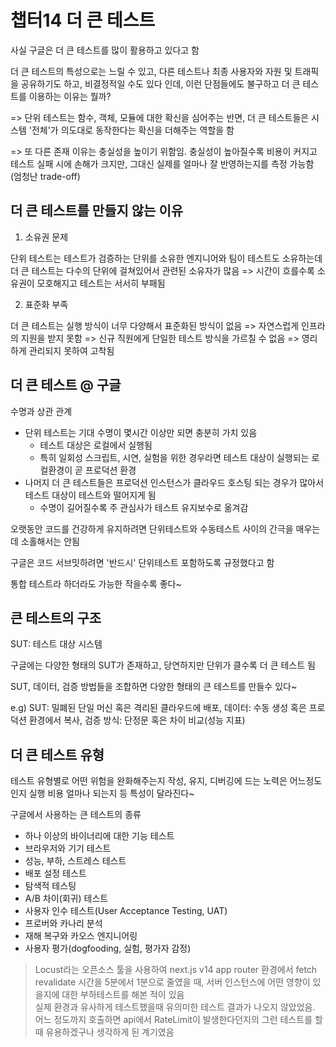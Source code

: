# 챕터14 더 큰 테스트

사실 구글은 더 큰 테스트를 많이 활용하고 있다고 함

더 큰 테스트의 특성으로는 느릴 수 있고, 다른 테스트나 최종 사용자와 자원 및 트래픽을 공유하기도 하고, 비결정적일 수도 있다 인데, 이런 단점들에도 불구하고 더 큰 테스트를 이용하는 이유는 뭘까?

=> 단위 테스트는 함수, 객체, 모듈에 대한 확신을 심어주는 반면, 더 큰 테스트들은 시스템 '전체'가 의도대로 동작한다는 확신을 더해주는 역할을 함

=> 또 다른 존재 이유는 충실성을 높이기 위함임. 충실성이 높아질수록 비용이 커지고 테스트 실패 시에 손해가 크지만, 그대신 실제를 얼마나 잘 반영하는지를 측정 가능함 (엄청난 trade-off)

## 더 큰 테스트를 만들지 않는 이유

1. 소유권 문제

단위 테스트는 테스트가 검증하는 단위를 소유한 엔지니어와 팀이 테스트도 소유하는데 더 큰 테스트는 다수의 단위에 걸쳐있어서 관련된 소유자가 많음 => 시간이 흐를수록 소유권이 모호해지고 테스트는 서서히 부패됨

2. 표준화 부족

더 큰 테스트는 실행 방식이 너무 다양해서 표준화된 방식이 없음 => 자연스럽게 인프라의 지원을 받지 못함 => 신규 직원에게 단일한 테스트 방식을 가르칠 수 없음 => 영리하게 관리되지 못하여 고착됨

## 더 큰 테스트 @ 구글

수명과 상관 관계
- 단위 테스트는 기대 수명이 몇시간 이상만 되면 충분히 가치 있음
  - 테스트 대상은 로컬에서 실행됨
  - 특히 일회성 스크립트, 시연, 실험을 위한 경우라면 테스트 대상이 실행되는 로컬환경이 곧 프로덕션 환경
- 나머지 더 큰 테스트들은 프로덕션 인스턴스가 클라우드 호스팅 되는 경우가 많아서 테스트 대상이 테스트와 떨어지게 됨
  - 수명이 길어질수록 주 관심사가 테스트 유지보수로 옮겨감
 
오랫동안 코드를 건강하게 유지하려면 단위테스트와 수동테스트 사이의 간극을 매우는데 소홀해서는 안됨

구글은 코드 서브밋하려면 '반드시' 단위테스트 포함하도록 규정했다고 함

통합 테스트라 하더라도 가능한 작을수록 좋다~

## 큰 테스트의 구조

SUT: 테스트 대상 시스템

구글에는 다양한 형태의 SUT가 존재하고, 당연하지만 단위가 클수록 더 큰 테스트 됨

SUT, 데이터, 검증 방법들을 조합하면 다양한 형태의 큰 테스트를 만들수 있다~

e.g) SUT: 밀폐된 단일 머신 혹은 격리된 클라우드에 배포, 데이터: 수동 생성 혹은 프로덕션 환경에서 복사, 검증 방식: 단정문 혹은 차이 비교(성능 지표)

## 더 큰 테스트 유형

테스트 유형별로 어떤 위험을 완화해주는지 작성, 유지, 디버깅에 드는 노력은 어느정도인지 실행 비용 얼마나 되는지 등 특성이 달라진다~

구글에서 사용하는 큰 테스트의 종류
- 하나 이상의 바이너리에 대한 기능 테스트
- 브라우저와 기기 테스트
- 성능, 부하, 스트레스 테스트
- 배포 설정 테스트
- 탐색적 테스팅
- A/B 차이(회귀) 테스트
- 사용자 인수 테스트(User Acceptance Testing, UAT)
- 프로버와 카나리 분석
- 재해 복구와 카오스 엔지니어링
- 사용자 평가(dogfooding, 실험, 평가자 감정)

> Locust라는 오픈소스 툴을 사용하여 next.js v14 app router 환경에서 fetch revalidate 시간을 5분에서 1분으로 줄였을 때, 서버 인스턴스에 어떤 영향이 있을지에 대한 부하테스트를 해본 적이 있음    
> 실제 환경과 유사하게 테스트했을때 유의미한 테스트 결과가 나오지 않았었음. 어느 정도까지 호출하면 api에서 RateLimit이 발생한다던지의 그런 테스트를 할 때 유용하겠구나 생각하게 된 계기였음

